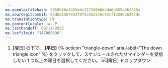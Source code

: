 ```yaml
---
ms.openlocfilehash: 5958bf0e1455ebc127349b0ddda6d655a9bf825a
ms.sourcegitcommit: 6edb015070d3f0fda4525c6c931f1324626345dc
ms.translationtype: HT
ms.contentlocale: ja-JP
ms.lasthandoff: 09/11/2022
ms.locfileid: "147885036"
---
```

1. [曜日] の下で、 **[平日]** {% octicon "triangle-down" aria-label="The down triangle icon" %} をクリックして、スケジュールされたリマインダーを受信したい 1 つ以上の曜日を選択してください。
![[曜日] ドロップダウン](/assets/images/help/settings/scheduled-reminders-days.png)
